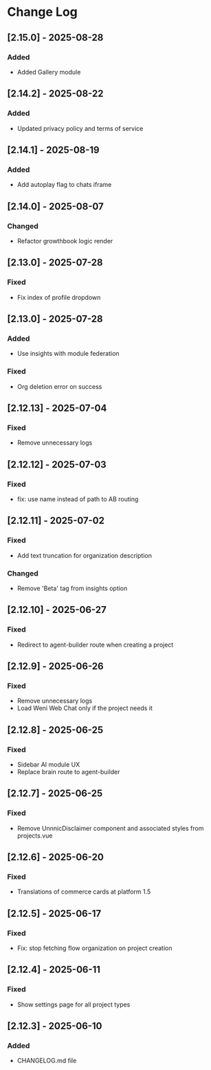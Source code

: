 # Change Log
## [2.15.0] - 2025-08-28

### Added

- Added Gallery module

## [2.14.2] - 2025-08-22

### Added

- Updated privacy policy and terms of service

## [2.14.1] - 2025-08-19

### Added

- Add autoplay flag to chats iframe

## [2.14.0] - 2025-08-07

### Changed
- Refactor growthbook logic render

## [2.13.0] - 2025-07-28

### Fixed
- Fix index of profile dropdown

## [2.13.0] - 2025-07-28

### Added
- Use insights with module federation

### Fixed
- Org deletion error on success

## [2.12.13] - 2025-07-04

### Fixed
- Remove unnecessary logs

## [2.12.12] - 2025-07-03

### Fixed
- fix: use name instead of path to AB routing

## [2.12.11] - 2025-07-02

### Fixed
- Add text truncation for organization description

### Changed
- Remove 'Beta' tag from insights option

## [2.12.10] - 2025-06-27

### Fixed
- Redirect to agent-builder route when creating a project

## [2.12.9] - 2025-06-26

### Fixed
- Remove unnecessary logs
- Load Weni Web Chat only if the project needs it

## [2.12.8] - 2025-06-25

### Fixed
- Sidebar AI module UX
- Replace brain route to agent-builder

## [2.12.7] - 2025-06-25

### Fixed
- Remove UnnnicDisclaimer component and associated styles from projects.vue

## [2.12.6] - 2025-06-20

### Fixed
- Translations of commerce cards at platform 1.5 

## [2.12.5] - 2025-06-17

### Fixed
- Fix: stop fetching flow organization on project creation

## [2.12.4] - 2025-06-11

### Fixed
- Show settings page for all project types
 
## [2.12.3] - 2025-06-10
 
### Added
- CHANGELOG.md file
 